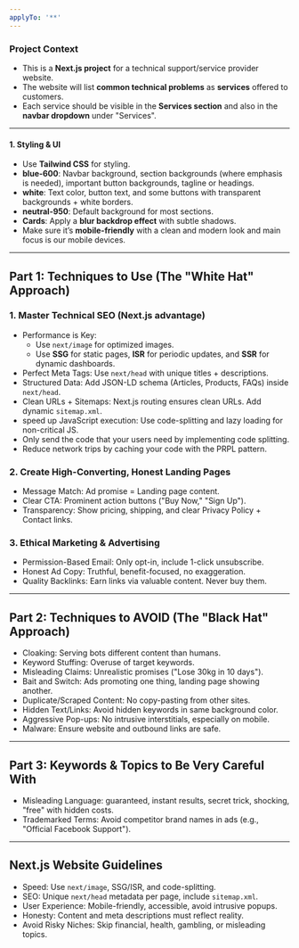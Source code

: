 ```yaml
---
applyTo: '**'
---
```


### Project Context
- This is a **Next.js project** for a technical support/service provider website.  
- The website will list **common technical problems** as **services** offered to customers.  
- Each service should be visible in the **Services section** and also in the **navbar dropdown** under "Services".  

---

#### 1. Styling & UI
- Use **Tailwind CSS** for styling.  
- **blue-600**: Navbar background, section backgrounds (where emphasis is needed), important button backgrounds, tagline or headings.  
- **white**: Text color, button text, and some buttons with transparent backgrounds + white borders.  
- **neutral-950**: Default background for most sections.  
- **Cards**: Apply a **blur backdrop effect** with subtle shadows. 
- Make sure it’s **mobile-friendly** with a clean and modern look and main focus is our mobile devices.  

---

## Part 1: Techniques to Use (The "White Hat" Approach)

### 1. Master Technical SEO (Next.js advantage)
- Performance is Key:  
  - Use `next/image` for optimized images.  
  - Use **SSG** for static pages, **ISR** for periodic updates, and **SSR** for dynamic dashboards.  
- Perfect Meta Tags: Use `next/head` with unique titles + descriptions.  
- Structured Data: Add JSON-LD schema (Articles, Products, FAQs) inside `next/head`.  
- Clean URLs + Sitemaps: Next.js routing ensures clean URLs. Add dynamic `sitemap.xml`.  
- speed up JavaScript execution: Use code-splitting and lazy loading for non-critical JS.
- Only send the code that your users need by implementing code splitting.
- Reduce network trips by caching your code with the PRPL pattern.

### 2. Create High-Converting, Honest Landing Pages
- Message Match: Ad promise = Landing page content.  
- Clear CTA: Prominent action buttons ("Buy Now," "Sign Up").  
- Transparency: Show pricing, shipping, and clear Privacy Policy + Contact links.  

### 3. Ethical Marketing & Advertising
- Permission-Based Email: Only opt-in, include 1-click unsubscribe.  
- Honest Ad Copy: Truthful, benefit-focused, no exaggeration.  
- Quality Backlinks: Earn links via valuable content. Never buy them.  

---

## Part 2: Techniques to AVOID (The "Black Hat" Approach)
- Cloaking: Serving bots different content than humans.  
- Keyword Stuffing: Overuse of target keywords.  
- Misleading Claims: Unrealistic promises ("Lose 30kg in 10 days").  
- Bait and Switch: Ads promoting one thing, landing page showing another.  
- Duplicate/Scraped Content: No copy-pasting from other sites.  
- Hidden Text/Links: Avoid hidden keywords in same background color.  
- Aggressive Pop-ups: No intrusive interstitials, especially on mobile.  
- Malware: Ensure website and outbound links are safe.  

---

## Part 3: Keywords & Topics to Be Very Careful With 
- Misleading Language: guaranteed, instant results, secret trick, shocking, "free" with hidden costs.  
- Trademarked Terms: Avoid competitor brand names in ads (e.g., "Official Facebook Support").   

---

## Next.js Website Guidelines
- Speed: Use `next/image`, SSG/ISR, and code-splitting.  
- SEO: Unique `next/head` metadata per page, include `sitemap.xml`.  
- User Experience: Mobile-friendly, accessible, avoid intrusive popups.  
- Honesty: Content and meta descriptions must reflect reality.  
- Avoid Risky Niches: Skip financial, health, gambling, or misleading topics.